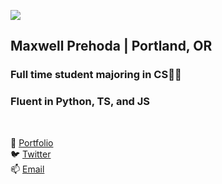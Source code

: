 ![](https://i.imgur.com/4M7IWwP.gif)
## Maxwell Prehoda | Portland, OR
### Full time student majoring in CS👨‍🎓
### Fluent in Python, TS, and JS
<br>

🤹 [Portfolio](https://maxprehoda.info) <br>
🐦 [Twitter](https://twitter.com/lunarisachef) <br>
📫 [Email](mailto:maxprehoda@gmail.com) <br>

<!--
**MaxPrehoda/MaxPrehoda** is a ✨ _special_ ✨ repository because its `README.md` (this file) appears on your GitHub profile.

